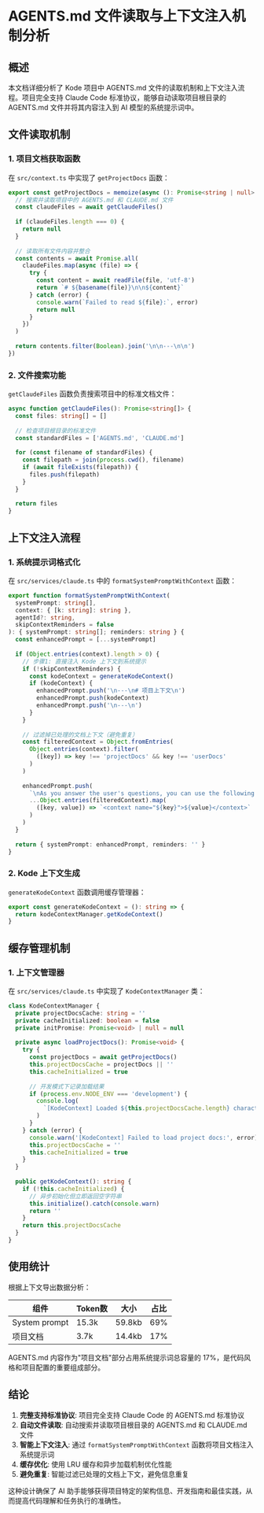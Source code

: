 # AGENTS.md 文件读取与上下文注入机制分析

## 概述
本文档详细分析了 Kode 项目中 AGENTS.md 文件的读取机制和上下文注入流程。项目完全支持 Claude Code 标准协议，能够自动读取项目根目录的 AGENTS.md 文件并将其内容注入到 AI 模型的系统提示词中。

## 文件读取机制

### 1. 项目文档获取函数
在 `src/context.ts` 中实现了 `getProjectDocs` 函数：

```typescript
export const getProjectDocs = memoize(async (): Promise<string | null> => {
  // 搜索并读取项目中的 AGENTS.md 和 CLAUDE.md 文件
  const claudeFiles = await getClaudeFiles()
  
  if (claudeFiles.length === 0) {
    return null
  }
  
  // 读取所有文件内容并整合
  const contents = await Promise.all(
    claudeFiles.map(async (file) => {
      try {
        const content = await readFile(file, 'utf-8')
        return `# ${basename(file)}\n\n${content}`
      } catch (error) {
        console.warn(`Failed to read ${file}:`, error)
        return null
      }
    })
  )
  
  return contents.filter(Boolean).join('\n\n---\n\n')
})
```

### 2. 文件搜索功能
`getClaudeFiles` 函数负责搜索项目中的标准文档文件：

```typescript
async function getClaudeFiles(): Promise<string[]> {
  const files: string[] = []
  
  // 检查项目根目录的标准文件
  const standardFiles = ['AGENTS.md', 'CLAUDE.md']
  
  for (const filename of standardFiles) {
    const filepath = join(process.cwd(), filename)
    if (await fileExists(filepath)) {
      files.push(filepath)
    }
  }
  
  return files
}
```

## 上下文注入流程

### 1. 系统提示词格式化
在 `src/services/claude.ts` 中的 `formatSystemPromptWithContext` 函数：

```typescript
export function formatSystemPromptWithContext(
  systemPrompt: string[],
  context: { [k: string]: string },
  agentId?: string,
  skipContextReminders = false
): { systemPrompt: string[]; reminders: string } {
  const enhancedPrompt = [...systemPrompt]
  
  if (Object.entries(context).length > 0) {
    // 步骤1: 直接注入 Kode 上下文到系统提示
    if (!skipContextReminders) {
      const kodeContext = generateKodeContext()
      if (kodeContext) {
        enhancedPrompt.push('\n---\n# 项目上下文\n')
        enhancedPrompt.push(kodeContext)
        enhancedPrompt.push('\n---\n')
      }
    }
    
    // 过滤掉已处理的文档上下文（避免重复）
    const filteredContext = Object.fromEntries(
      Object.entries(context).filter(
        ([key]) => key !== 'projectDocs' && key !== 'userDocs'
      )
    )
    
    enhancedPrompt.push(
      `\nAs you answer the user's questions, you can use the following context:\n`,
      ...Object.entries(filteredContext).map(
        ([key, value]) => `<context name="${key}">${value}</context>`
      )
    )
  }
  
  return { systemPrompt: enhancedPrompt, reminders: '' }
}
```

### 2. Kode 上下文生成
`generateKodeContext` 函数调用缓存管理器：

```typescript
export const generateKodeContext = (): string => {
  return kodeContextManager.getKodeContext()
}
```

## 缓存管理机制

### 1. 上下文管理器
在 `src/services/claude.ts` 中实现了 `KodeContextManager` 类：

```typescript
class KodeContextManager {
  private projectDocsCache: string = ''
  private cacheInitialized: boolean = false
  private initPromise: Promise<void> | null = null
  
  private async loadProjectDocs(): Promise<void> {
    try {
      const projectDocs = await getProjectDocs()
      this.projectDocsCache = projectDocs || ''
      this.cacheInitialized = true
      
      // 开发模式下记录加载结果
      if (process.env.NODE_ENV === 'development') {
        console.log(
          `[KodeContext] Loaded ${this.projectDocsCache.length} characters from project docs`
        )
      }
    } catch (error) {
      console.warn('[KodeContext] Failed to load project docs:', error)
      this.projectDocsCache = ''
      this.cacheInitialized = true
    }
  }
  
  public getKodeContext(): string {
    if (!this.cacheInitialized) {
      // 异步初始化但立即返回空字符串
      this.initialize().catch(console.warn)
      return ''
    }
    return this.projectDocsCache
  }
}
```

## 使用统计

根据上下文导出数据分析：

| 组件 | Token数 | 大小 | 占比 |
|------|---------|------|------|
| System prompt | 15.3k | 59.8kb | 69% |
| 项目文档 | 3.7k | 14.4kb | 17% |

AGENTS.md 内容作为"项目文档"部分占用系统提示词总容量的 17%，是代码风格和项目配置的重要组成部分。

## 结论

1. **完整支持标准协议**: 项目完全支持 Claude Code 的 AGENTS.md 标准协议
2. **自动文件读取**: 自动搜索并读取项目根目录的 AGENTS.md 和 CLAUDE.md 文件
3. **智能上下文注入**: 通过 `formatSystemPromptWithContext` 函数将项目文档注入系统提示词
4. **缓存优化**: 使用 LRU 缓存和异步加载机制优化性能
5. **避免重复**: 智能过滤已处理的文档上下文，避免信息重复

这种设计确保了 AI 助手能够获得项目特定的架构信息、开发指南和最佳实践，从而提高代码理解和任务执行的准确性。